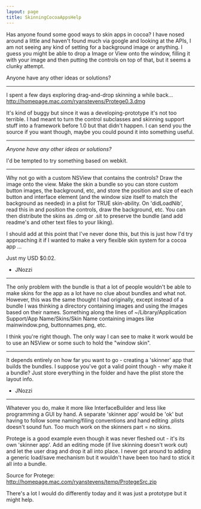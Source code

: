 ```yaml
---
layout: page
title: SkinningCocoaAppsHelp
---
```


Has anyone found some good ways to skin apps in cocoa? I have nosed around a little and haven't found much via google and looking at the APIs, I am not seeing any kind of setting for a background image or anything. I guess you might be able to drop a Image or View onto the window, filling it with your image and then putting the controls on top of that, but it seems a clunky attempt. 

Anyone have any other ideas or solutions?

----
I spent a few days exploring drag-and-drop skinning a while back... http://homepage.mac.com/ryanstevens/Protege0.3.dmg

It's kind of buggy but since it was a developing-prototype it's not too terrible. I had meant to turn the control subclasses and skinning support stuff into a framework before 1.0 but that didn't happen. I can send you the source if you want though, maybe you could pound it into something useful.

----

*Anyone have any other ideas or solutions?*

I'd be tempted to try something based on webkit.

----

Why not go with a custom NSView that contains the controls? Draw the image onto the view. Make the skin a bundle so you can store custom button images, the background, etc, and store the position and size of each button and interface element (and the window size itself to match the background as needed) in a plist for TRUE skin-ability. On 'didLoadNib', read this in and position the controls, draw the background, etc. You can then distribute the skins as .dmg or .sit to preserve the bundle (and add readme's and other text files to your liking).

I should add at this point that I've never done this, but this is just how I'd try approaching it if I wanted to make a very flexible skin system for a cocoa app ...

Just my USD $0.02.

- JNozzi

----

The only problem with the bundle is that a lot of people wouldn't be able to make skins for the app as a lot have no clue about bundles and what not. However, this was the same thought I had originally, except instead of a bundle I was thinking a directory containing images and using the images based on their names. Something along the lines of ~/Library/Application Support/App Name/Skins/Skin Name containing images like mainwindow.png, buttonnames.png, etc. 

I think you're right though. The only way I can see to make it work would be to use an NSView or some such to hold the "window skin". 

----

It depends entirely on how far you want to go - creating a 'skinner' app that builds the bundles. I suppose you've got a valid point though - why make it a bundle? Just store everything in the folder and have the plist store the layout info.

- JNozzi

----
Whatever you do, make it more like InterfaceBuilder and less like programming a GUI by hand. A separate 'skinner app' would be 'ok' but having to follow some naming/filing conventions and hand editing .plists doesn't sound fun. Too much work on the skinners part = no skins.

Protege is a good example even though it was never fleshed out - it's its own 'skinner app'. Add an editing mode (if live skinning doesn't work out) and let the user drag and drop it all into place. I never got around to adding a generic load/save mechanism but it wouldn't have been too hard to stick it all into a bundle.

Source for Protege: http://homepage.mac.com/ryanstevens/temp/ProtegeSrc.zip

There's a lot I would do differently today and it was just a prototype but it might help.

